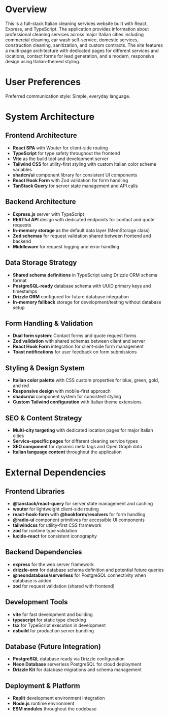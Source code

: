 # Overview

This is a full-stack Italian cleaning services website built with React, Express, and TypeScript. The application provides information about professional cleaning services across major Italian cities including commercial cleaning, car wash self-service, domestic services, construction cleaning, sanitization, and custom contracts. The site features a multi-page architecture with dedicated pages for different services and locations, contact forms for lead generation, and a modern, responsive design using Italian-themed styling.

# User Preferences

Preferred communication style: Simple, everyday language.

# System Architecture

## Frontend Architecture
- **React SPA** with Wouter for client-side routing
- **TypeScript** for type safety throughout the frontend
- **Vite** as the build tool and development server
- **Tailwind CSS** for utility-first styling with custom Italian color scheme variables
- **shadcn/ui** component library for consistent UI components
- **React Hook Form** with Zod validation for form handling
- **TanStack Query** for server state management and API calls

## Backend Architecture  
- **Express.js** server with TypeScript
- **RESTful API** design with dedicated endpoints for contact and quote requests
- **In-memory storage** as the default data layer (MemStorage class)
- **Zod schemas** for request validation shared between frontend and backend
- **Middleware** for request logging and error handling

## Data Storage Strategy
- **Shared schema definitions** in TypeScript using Drizzle ORM schema format
- **PostgreSQL-ready** database schema with UUID primary keys and timestamps
- **Drizzle ORM** configured for future database integration
- **In-memory fallback** storage for development/testing without database setup

## Form Handling & Validation
- **Dual form system**: Contact forms and quote request forms
- **Zod validation** with shared schemas between client and server
- **React Hook Form** integration for client-side form management
- **Toast notifications** for user feedback on form submissions

## Styling & Design System
- **Italian color palette** with CSS custom properties for blue, green, gold, and red
- **Responsive design** with mobile-first approach
- **shadcn/ui** component system for consistent styling
- **Custom Tailwind configuration** with Italian theme extensions

## SEO & Content Strategy
- **Multi-city targeting** with dedicated location pages for major Italian cities
- **Service-specific pages** for different cleaning service types
- **SEO component** for dynamic meta tags and Open Graph data
- **Italian language content** throughout the application

# External Dependencies

## Frontend Libraries
- **@tanstack/react-query** for server state management and caching
- **wouter** for lightweight client-side routing
- **react-hook-form** with **@hookform/resolvers** for form handling
- **@radix-ui** component primitives for accessible UI components
- **tailwindcss** for utility-first CSS framework
- **zod** for runtime type validation
- **lucide-react** for consistent iconography

## Backend Dependencies
- **express** for the web server framework
- **drizzle-orm** for database schema definition and potential future queries
- **@neondatabase/serverless** for PostgreSQL connectivity when database is added
- **zod** for request validation (shared with frontend)

## Development Tools
- **vite** for fast development and building
- **typescript** for static type checking
- **tsx** for TypeScript execution in development
- **esbuild** for production server bundling

## Database (Future Integration)
- **PostgreSQL** database ready via Drizzle configuration
- **Neon Database** serverless PostgreSQL for cloud deployment
- **Drizzle Kit** for database migrations and schema management

## Deployment & Platform
- **Replit** development environment integration
- **Node.js** runtime environment
- **ESM modules** throughout the codebase